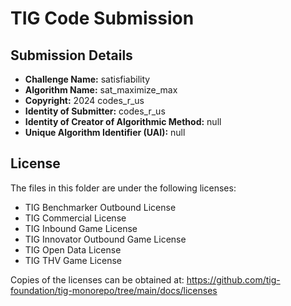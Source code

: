 # TIG Code Submission

## Submission Details

* **Challenge Name:** satisfiability
* **Algorithm Name:** sat_maximize_max
* **Copyright:** 2024 codes_r_us
* **Identity of Submitter:** codes_r_us
* **Identity of Creator of Algorithmic Method:** null
* **Unique Algorithm Identifier (UAI):** null

## License

The files in this folder are under the following licenses:
* TIG Benchmarker Outbound License
* TIG Commercial License
* TIG Inbound Game License
* TIG Innovator Outbound Game License
* TIG Open Data License
* TIG THV Game License

Copies of the licenses can be obtained at:
https://github.com/tig-foundation/tig-monorepo/tree/main/docs/licenses